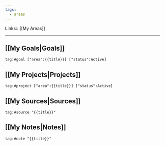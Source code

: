 ```yaml
---
tags:
  - areas
---
```

Links:: [[My Areas]]

---


## [[My Goals|Goals]]

```query
tag:#goal ["area":{{title}}] ["status":Active]
```

## [[My Projects|Projects]]

```query
tag:#project ["area":{{title}}] ["status":Active]
```

## [[My Sources|Sources]]

```query
tag:#source "{{title}}"
```

## [[My Notes|Notes]]

```query
tag:#note "{{title}}"
```




